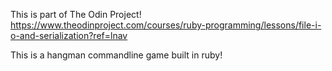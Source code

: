 This is part of The Odin Project!
https://www.theodinproject.com/courses/ruby-programming/lessons/file-i-o-and-serialization?ref=lnav


This is a hangman commandline game built in ruby!
